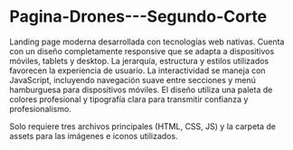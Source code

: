 # Pagina-Drones---Segundo-Corte

Landing page moderna desarrollada con tecnologías web nativas. Cuenta con un diseño completamente responsive que se adapta a dispositivos móviles, tablets y desktop. La jerarquía, estructura y estilos utilizados favorecen la experiencia de usuario. La interactividad se maneja con JavaScript, incluyendo navegación suave entre secciones y menú hamburguesa para dispositivos móviles. El diseño utiliza una paleta de colores profesional y tipografía clara para transmitir confianza y profesionalismo.

Solo requiere tres archivos principales (HTML, CSS, JS) y la carpeta de assets para las imágenes e iconos utilizados.